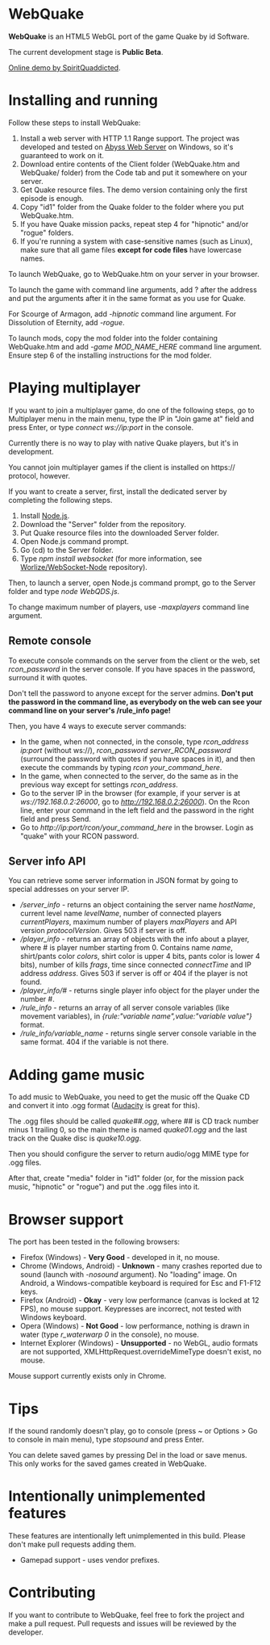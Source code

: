 # WebQuake

**WebQuake** is an HTML5 WebGL port of the game Quake by id Software.

The current development stage is **Public Beta**.

[Online demo by SpiritQuaddicted](http://quaddicted.com/forum/viewtopic.php?pid=438).

# Installing and running

Follow these steps to install WebQuake:

1. Install a web server with HTTP 1.1 Range support. The project was developed and tested on [Abyss Web Server](http://www.aprelium.com/abyssws/) on Windows, so it's guaranteed to work on it.
2. Download entire contents of the Client folder (WebQuake.htm and WebQuake/ folder) from the Code tab and put it somewhere on your server.
3. Get Quake resource files. The demo version containing only the first episode is enough.
4. Copy "id1" folder from the Quake folder to the folder where you put WebQuake.htm.
5. If you have Quake mission packs, repeat step 4 for "hipnotic" and/or "rogue" folders.
6. If you're running a system with case-sensitive names (such as Linux), make sure that all game files **except for code files** have lowercase names.

To launch WebQuake, go to WebQuake.htm on your server in your browser.

To launch the game with command line arguments, add ? after the address and put the arguments after it in the same format as you use for Quake.

For Scourge of Armagon, add *-hipnotic* command line argument. For Dissolution of Eternity, add *-rogue*.

To launch mods, copy the mod folder into the folder containing WebQuake.htm and add *-game MOD_NAME_HERE* command line argument. Ensure step 6 of the installing instructions for the mod folder.

# Playing multiplayer

If you want to join a multiplayer game, do one of the following steps, go to Multiplayer menu in the main menu, type the IP in "Join game at" field and press Enter, or type *connect ws://ip:port* in the console.

Currently there is no way to play with native Quake players, but it's in development.

You cannot join multiplayer games if the client is installed on https:// protocol, however.

If you want to create a server, first, install the dedicated server by completing the following steps.

1. Install [Node.js](http://nodejs.org).
2. Download the "Server" folder from the repository.
3. Put Quake resource files into the downloaded Server folder.
3. Open Node.js command prompt.
4. Go (cd) to the Server folder.
5. Type *npm install websocket* (for more information, see [Worlize/WebSocket-Node](https://github.com/Worlize/WebSocket-Node) repository).

Then, to launch a server, open Node.js command prompt, go to the Server folder and type *node WebQDS.js*.

To change maximum number of players, use *-maxplayers* command line argument.

## Remote console

To execute console commands on the server from the client or the web, set *rcon_password* in the server console. If you have spaces in the password, surround it with quotes.

Don't tell the password to anyone except for the server admins. **Don't put the password in the command line, as everybody on the web can see your command line on your server's /rule_info page!**

Then, you have 4 ways to execute server commands:

* In the game, when not connected, in the console, type *rcon_address ip:port* (without ws://), *rcon_password server_RCON_password* (surround the password with quotes if you have spaces in it), and then execute the commands by typing *rcon your_command_here*.
* In the game, when connected to the server, do the same as in the previous way except for settings *rcon_address*.
* Go to the server IP in the browser (for example, if your server is at *ws://192.168.0.2:26000*, go to *http://192.168.0.2:26000*). On the Rcon line, enter your command in the left field and the password in the right field and press Send.
* Go to *http://ip:port/rcon/your_command_here* in the browser. Login as "quake" with your RCON password.

## Server info API

You can retrieve some server information in JSON format by going to special addresses on your server IP.

* */server_info* - returns an object containing the server name *hostName*, current level name *levelName*, number of connected players *currentPlayers*, maximum number of players *maxPlayers* and API version *protocolVersion*. Gives 503 if server is off.
* */player_info* - returns an array of objects with the info about a player, where # is player number starting from 0. Contains name *name*, shirt/pants color *colors*, shirt color is upper 4 bits, pants color is lower 4 bits), number of kills *frags*, time since connected *connectTime* and IP address *address*. Gives 503 if server is off or 404 if the player is not found.
* */player_info/#* - returns single player info object for the player under the number #.
* */rule_info* - returns an array of all server console variables (like movement variables), in *{rule:"variable name",value:"variable value"}* format.
* */rule_info/variable_name* - returns single server console variable in the same format. 404 if the variable is not there.

# Adding game music

To add music to WebQuake, you need to get the music off the Quake CD and convert it into .ogg format ([Audacity](http://audacity.sourceforge.net/) is great for this).

The .ogg files should be called *quake##.ogg*, where ## is CD track number minus 1 trailing 0, so the main theme is named *quake01.ogg* and the last track on the Quake disc is *quake10.ogg*.

Then you should configure the server to return audio/ogg MIME type for .ogg files.

After that, create "media" folder in "id1" folder (or, for the mission pack music, "hipnotic" or "rogue") and put the .ogg files into it.

# Browser support

The port has been tested in the following browsers:

* Firefox (Windows) - **Very Good** - developed in it, no mouse.
* Chrome (Windows, Android) - **Unknown** - many crashes reported due to sound (launch with *-nosound* argument). No "loading" image. On Android, a Windows-compatible keyboard is required for Esc and F1-F12 keys.
* Firefox (Android) - **Okay** - very low performance (canvas is locked at 12 FPS), no mouse support. Keypresses are incorrect, not tested with Windows keyboard.
* Opera (Windows) - **Not Good** - low performance, nothing is drawn in water (type *r_waterwarp 0* in the console), no mouse.
* Internet Explorer (Windows) - **Unsupported** - no WebGL, audio formats are not supported, XMLHttpRequest.overrideMimeType doesn't exist, no mouse.

Mouse support currently exists only in Chrome.

# Tips

If the sound randomly doesn't play, go to console (press ~ or Options > Go to console in main menu), type *stopsound* and press Enter.

You can delete saved games by pressing Del in the load or save menus. This only works for the saved games created in WebQuake.

# Intentionally unimplemented features

These features are intentionally left unimplemented in this build. Please don't make pull requests adding them.

* Gamepad support - uses vendor prefixes.

# Contributing

If you want to contribute to WebQuake, feel free to fork the project and make a pull request. Pull requests and issues will be reviewed by the developer.
